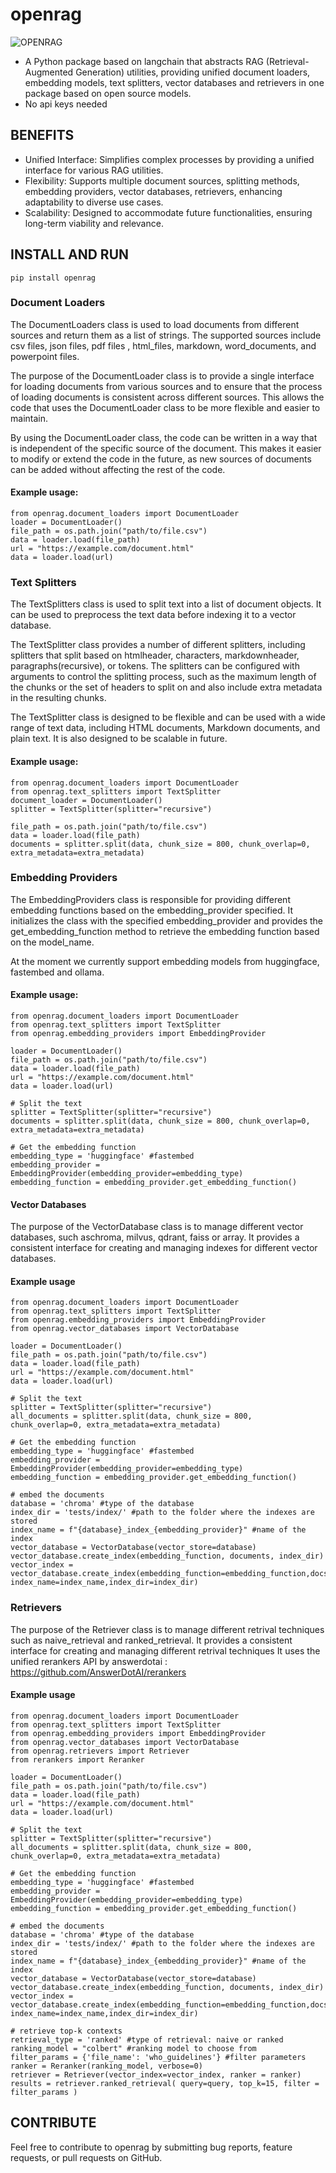 # **openrag**
![OPENRAG](images/openrag.jpg)
* A Python package based on langchain that abstracts RAG (Retrieval-Augmented Generation) utilities, providing unified document loaders, embedding models, text splitters, vector databases and retrievers in one package based on open source models.
* No api keys needed

## **BENEFITS**
* Unified Interface: Simplifies complex processes by providing a unified interface for various RAG utilities.
* Flexibility: Supports multiple document sources, splitting methods, embedding providers, vector databases, retrievers, enhancing adaptability to diverse use cases.
* Scalability: Designed to accommodate future functionalities, ensuring long-term viability and relevance.

## **INSTALL AND RUN**
    pip install openrag

### **Document Loaders**
The DocumentLoaders class is used to load documents from different sources and return them as a list of strings. The supported sources include csv files, json files, pdf files , html_files, markdown, word_documents, and powerpoint files.

The purpose of the DocumentLoader class is to provide a single interface for loading documents from various sources and to ensure that the process of loading documents is consistent across different sources. This allows the code that uses the DocumentLoader class to be more flexible and easier to maintain.

By using the DocumentLoader class, the code can be written in a way that is independent of the specific source of the document. This makes it easier to modify or extend the code in the future, as new sources of documents can be added without affecting the rest of the code.

#### Example usage:
    from openrag.document_loaders import DocumentLoader
    loader = DocumentLoader()
    file_path = os.path.join("path/to/file.csv")
    data = loader.load(file_path)
    url = "https://example.com/document.html"
    data = loader.load(url)

### **Text Splitters**
The TextSplitters class is used to split text into a list of document objects. It can be used to preprocess the text data before indexing it to a vector database.

The TextSplitter class provides a number of different splitters, including splitters that split based on  htmlheader, characters, markdownheader, paragraphs(recursive), or tokens. The splitters can be configured with arguments to control the splitting process, such as the maximum length of the chunks or the set of headers to split on and also include extra metadata in the resulting chunks.

The TextSplitter class is designed to be flexible and can be used with a wide range of text data, including HTML documents, Markdown documents, and plain text. It is also designed to be scalable in future.

#### Example usage:
    from openrag.document_loaders import DocumentLoader
    from openrag.text_splitters import TextSplitter
    document_loader = DocumentLoader()
    splitter = TextSplitter(splitter="recursive")

    file_path = os.path.join("path/to/file.csv")
    data = loader.load(file_path)
    documents = splitter.split(data, chunk_size = 800, chunk_overlap=0, extra_metadata=extra_metadata)

### **Embedding Providers**
The EmbeddingProviders class is responsible for providing different embedding functions based on the embedding_provider specified. It initializes the class with the specified embedding_provider and provides the get_embedding_function method to retrieve the embedding function based on the model_name.

At the moment we currently support embedding models from huggingface, fastembed and ollama.

#### Example usage:
    from openrag.document_loaders import DocumentLoader
    from openrag.text_splitters import TextSplitter
    from openrag.embedding_providers import EmbeddingProvider

    loader = DocumentLoader()
    file_path = os.path.join("path/to/file.csv")
    data = loader.load(file_path)
    url = "https://example.com/document.html"
    data = loader.load(url)

    # Split the text
    splitter = TextSplitter(splitter="recursive")
    documents = splitter.split(data, chunk_size = 800, chunk_overlap=0, extra_metadata=extra_metadata)

    # Get the embedding function
    embedding_type = 'huggingface' #fastembed
    embedding_provider = EmbeddingProvider(embedding_provider=embedding_type)
    embedding_function = embedding_provider.get_embedding_function()

#### **Vector Databases**
The purpose of the VectorDatabase class is to manage different vector databases, such aschroma, milvus, qdrant, faiss or array. It provides a consistent interface for creating and managing indexes for different vector databases.

#### Example usage
    from openrag.document_loaders import DocumentLoader
    from openrag.text_splitters import TextSplitter
    from openrag.embedding_providers import EmbeddingProvider
    from openrag.vector_databases import VectorDatabase

    loader = DocumentLoader()
    file_path = os.path.join("path/to/file.csv")
    data = loader.load(file_path)
    url = "https://example.com/document.html"
    data = loader.load(url)

    # Split the text
    splitter = TextSplitter(splitter="recursive")
    all_documents = splitter.split(data, chunk_size = 800, chunk_overlap=0, extra_metadata=extra_metadata)

    # Get the embedding function
    embedding_type = 'huggingface' #fastembed
    embedding_provider = EmbeddingProvider(embedding_provider=embedding_type)
    embedding_function = embedding_provider.get_embedding_function()
    
    # embed the documents
    database = 'chroma' #type of the database
    index_dir = 'tests/index/' #path to the folder where the indexes are stored
    index_name = f"{database}_index_{embedding_provider}" #name of the index
    vector_database = VectorDatabase(vector_store=database)
    vector_database.create_index(embedding_function, documents, index_dir)
    vector_index = vector_database.create_index(embedding_function=embedding_function,docs=all_documents, index_name=index_name,index_dir=index_dir)

### **Retrievers**
The purpose of the Retriever class is to manage different retrival techniques such as naive_retrieval and ranked_retrieval. It provides a consistent interface for creating and managing different retrival techniques
It uses the unified rerankers API by answerdotai : https://github.com/AnswerDotAI/rerankers

#### Example usage
    from openrag.document_loaders import DocumentLoader
    from openrag.text_splitters import TextSplitter
    from openrag.embedding_providers import EmbeddingProvider
    from openrag.vector_databases import VectorDatabase
    from openrag.retrievers import Retriever
    from rerankers import Reranker

    loader = DocumentLoader()
    file_path = os.path.join("path/to/file.csv")
    data = loader.load(file_path)
    url = "https://example.com/document.html"
    data = loader.load(url)

    # Split the text
    splitter = TextSplitter(splitter="recursive")
    all_documents = splitter.split(data, chunk_size = 800, chunk_overlap=0, extra_metadata=extra_metadata)

    # Get the embedding function
    embedding_type = 'huggingface' #fastembed
    embedding_provider = EmbeddingProvider(embedding_provider=embedding_type)
    embedding_function = embedding_provider.get_embedding_function()
    
    # embed the documents
    database = 'chroma' #type of the database
    index_dir = 'tests/index/' #path to the folder where the indexes are stored
    index_name = f"{database}_index_{embedding_provider}" #name of the index
    vector_database = VectorDatabase(vector_store=database)
    vector_database.create_index(embedding_function, documents, index_dir)
    vector_index = vector_database.create_index(embedding_function=embedding_function,docs=all_documents, index_name=index_name,index_dir=index_dir)

    # retrieve top-k contexts
    retrieval_type = 'ranked' #type of retrieval: naive or ranked
    ranking_model = "colbert" #ranking model to choose from
    filter_params = {'file_name': 'who_guidelines'} #filter parameters 
    ranker = Reranker(ranking_model, verbose=0)
    retriever = Retriever(vector_index=vector_index, ranker = ranker)
    results = retriever.ranked_retrieval( query=query, top_k=15, filter = filter_params )

## **CONTRIBUTE**
Feel free to contribute to openrag by submitting bug reports, feature requests, or pull requests on GitHub.

